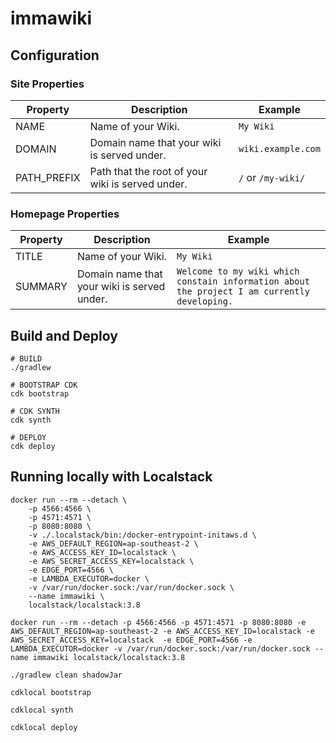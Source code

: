 # immawiki

## Configuration

### Site Properties

| Property    | Description                                       | Example            |
|-------------|---------------------------------------------------|--------------------|
| NAME        | Name of your Wiki.                                | `My Wiki`          |
| DOMAIN      | Domain name that your wiki is served under.       | `wiki.example.com` |
| PATH_PREFIX | Path that the root of your wiki is served under.  | `/` or `/my-wiki/` |

### Homepage Properties

| Property    | Description                                       | Example                                                                                      |
|-------------|---------------------------------------------------|----------------------------------------------------------------------------------------------|
| TITLE       | Name of your Wiki.                                | `My Wiki`                                                                                    |
| SUMMARY     | Domain name that your wiki is served under.       | `Welcome to my wiki which constain information about the project I am currently developing.` |

## Build and Deploy

```shell
# BUILD
./gradlew

# BOOTSTRAP CDK
cdk bootstrap

# CDK SYNTH
cdk synth 

# DEPLOY
cdk deploy

```

## Running locally with Localstack

```shell
docker run --rm --detach \
    -p 4566:4566 \
    -p 4571:4571 \
    -p 8080:8080 \
    -v ./.localstack/bin:/docker-entrypoint-initaws.d \
    -e AWS_DEFAULT_REGION=ap-southeast-2 \
    -e AWS_ACCESS_KEY_ID=localstack \
    -e AWS_SECRET_ACCESS_KEY=localstack \
    -e EDGE_PORT=4566 \
    -e LAMBDA_EXECUTOR=docker \
    -v /var/run/docker.sock:/var/run/docker.sock \
    --name immawiki \
    localstack/localstack:3.8
```


```shell
docker run --rm --detach -p 4566:4566 -p 4571:4571 -p 8080:8080 -e AWS_DEFAULT_REGION=ap-southeast-2 -e AWS_ACCESS_KEY_ID=localstack -e AWS_SECRET_ACCESS_KEY=localstack  -e EDGE_PORT=4566 -e LAMBDA_EXECUTOR=docker -v /var/run/docker.sock:/var/run/docker.sock --name immawiki localstack/localstack:3.8
```


```shell 
./gradlew clean shadowJar

cdklocal bootstrap

cdklocal synth

cdklocal deploy
```




